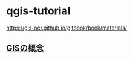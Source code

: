 # qgis-tutorial

https://gis-oer.github.io/gitbook/book/materials/

## [GISの概念](https://gis-oer.github.io/gitbook/book/materials/00/00.html)


